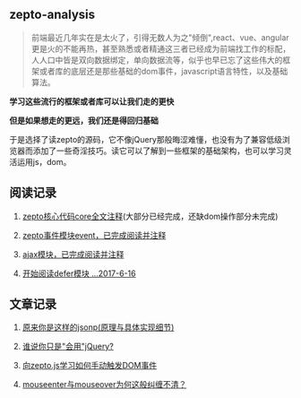 ## zepto-analysis

> 前端最近几年实在是太火了，引得无数人为之"倾倒",react、vue、angular更是火的不能再热，甚至熟悉或者精通这三者已经成为前端找工作的标配，人人口中皆是双向数据绑定，单向数据流等，似乎也早已忘了这些伟大的框架或者库的底层还是那些基础的dom事件，javascript语言特性，以及基础算法。

**学习这些流行的框架或者库可以让我们走的更快**

**但是如果想走的更远，我们还是得回归基础**

于是选择了读zepto的源码，它不像jQuery那般晦涩难懂，也没有为了兼容低级浏览器而添加了一些奇淫技巧。读它可以了解到一些框架的基础架构，也可以学习灵活运用js，dom。


## 阅读记录

1. [zepto核心代码core全文注释](https://github.com/qianlongo/zepto-analysis/blob/master/src/zepto.js)(大部分已经完成，还缺dom操作部分未完成)

2. [zepto事件模块event，已完成阅读并注释](https://github.com/qianlongo/zepto-analysis/blob/master/src/event.js)

3. [ajax模块，已完成阅读并注释](https://github.com/qianlongo/zepto-analysis/blob/master/src/ajax.js)

4. [开始阅读defer模块 ...2017-6-16](https://github.com/qianlongo/zepto-analysis/blob/master/src/defer.js)

## 文章记录

1. [原来你是这样的jsonp(原理与具体实现细节)](https://github.com/qianlongo/zepto-analysis/issues/4)

2. [谁说你只是"会用"jQuery?](https://github.com/qianlongo/zepto-analysis/issues/3)

3. [向zepto.js学习如何手动触发DOM事件](https://github.com/qianlongo/zepto-analysis/issues/2)

4. [mouseenter与mouseover为何这般纠缠不清？](https://github.com/qianlongo/zepto-analysis/issues/1)